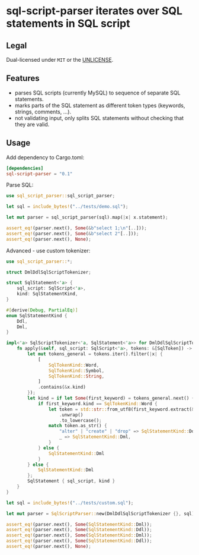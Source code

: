 # sql-script-parser iterates over SQL statements in SQL script

## Legal

Dual-licensed under `MIT` or the [UNLICENSE](http://unlicense.org/).

## Features

- parses SQL scripts (currently MySQL) to sequence of separate SQL statements.
- marks parts of the SQL statement as different token types (keywords, strings, comments, ...).
- not validating input, only splits SQL statements without checking that they are valid.

## Usage

Add dependency to Cargo.toml:

```toml
[dependencies]
sql-script-parser = "0.1"
```

Parse SQL:

```rust
use sql_script_parser::sql_script_parser;

let sql = include_bytes!("../tests/demo.sql");

let mut parser = sql_script_parser(sql).map(|x| x.statement);

assert_eq!(parser.next(), Some(&b"select 1;\n"[..]));
assert_eq!(parser.next(), Some(&b"select 2"[..]));
assert_eq!(parser.next(), None);
```

Advanced - use custom tokenizer:

```rust
use sql_script_parser::*;

struct DmlDdlSqlScriptTokenizer;

struct SqlStatement<'a> {
    sql_script: SqlScript<'a>,
    kind: SqlStatementKind,
}

#[derive(Debug, PartialEq)]
enum SqlStatementKind {
    Ddl,
    Dml,
}

impl<'a> SqlScriptTokenizer<'a, SqlStatement<'a>> for DmlDdlSqlScriptTokenizer {
    fn apply(&self, sql_script: SqlScript<'a>, tokens: &[SqlToken]) -> SqlStatement<'a> {
        let mut tokens_general = tokens.iter().filter(|x| {
            [
                SqlTokenKind::Word,
                SqlTokenKind::Symbol,
                SqlTokenKind::String,
            ]
            .contains(&x.kind)
        });
        let kind = if let Some(first_keyword) = tokens_general.next() {
            if first_keyword.kind == SqlTokenKind::Word {
                let token = std::str::from_utf8(first_keyword.extract(&sql_script))
                    .unwrap()
                    .to_lowercase();
                match token.as_str() {
                    "alter" | "create" | "drop" => SqlStatementKind::Ddl,
                    _ => SqlStatementKind::Dml,
                }
            } else {
                SqlStatementKind::Dml
            }
        } else {
            SqlStatementKind::Dml
        };
        SqlStatement { sql_script, kind }
    }
}

let sql = include_bytes!("../tests/custom.sql");

let mut parser = SqlScriptParser::new(DmlDdlSqlScriptTokenizer {}, sql).map(|x| x.kind);

assert_eq!(parser.next(), Some(SqlStatementKind::Dml));
assert_eq!(parser.next(), Some(SqlStatementKind::Ddl));
assert_eq!(parser.next(), Some(SqlStatementKind::Dml));
assert_eq!(parser.next(), Some(SqlStatementKind::Ddl));
assert_eq!(parser.next(), None);
```
